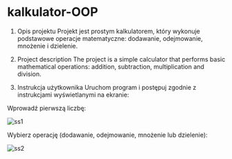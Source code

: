 # kalkulator-OOP

1. Opis projektu 
Projekt jest prostym kalkulatorem, który wykonuje podstawowe operacje matematyczne: 
dodawanie, odejmowanie, mnożenie i dzielenie.

2. Project description 
The project is a simple calculator that performs basic mathematical operations: addition, 
subtraction, multiplication and division.

3. Instrukcja użytkownika 
Uruchom program i postępuj zgodnie z instrukcjami wyświetlanymi na ekranie:

  Wprowadź pierwszą liczbę:
    
![ss1](https://github.com/bartpomietlo/kalkulator-OOP/assets/163325596/255190e1-827c-4dce-b8bd-856137849841)




   Wybierz operację (dodawanie, odejmowanie, mnożenie lub dzielenie):
   
   
  ![ss2](https://github.com/bartpomietlo/kalkulator-OOP/assets/163325596/0c746be2-bce6-4b1e-a635-bd9e9bfa2f14)
